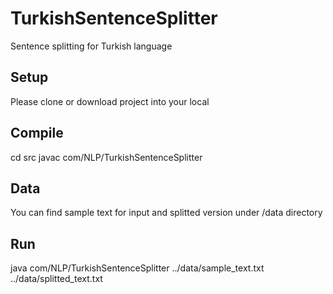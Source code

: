 # TurkishSentenceSplitter
Sentence splitting for Turkish language

## Setup
Please clone or download project into your local

## Compile
cd src
javac com/NLP/TurkishSentenceSplitter 

## Data
You can find sample text for input and splitted version under /data directory

## Run
java com/NLP/TurkishSentenceSplitter ../data/sample_text.txt ../data/splitted_text.txt
